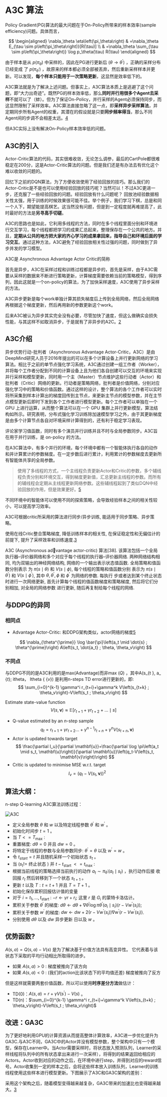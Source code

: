 

<!--
 * @version:
 * @Author:  StevenJokess（蔡舒起） https://github.com/StevenJokess
 * @Date: 2023-04-29 01:01:56
 * @LastEditors:  StevenJokess（蔡舒起） https://github.com/StevenJokess
 * @LastEditTime: 2023-09-12 20:54:53
 * @Description:
 * @Help me: make friends by a867907127@gmail.com and help me get some “foreign” things or service I need in life; 如有帮助，请赞助，失业3年了。![支付宝收款码](https://github.com/StevenJokess/d2rl/blob/master/img/%E6%94%B6.jpg)
 * @TODO::
 * @Reference:
-->

# A3C 算法

Policy Gradient(PG)算法的最大问题在于On-Policy所带来的样本效率(sample efficiency)问题。具体而言，

$$
\begin{aligned}
\nabla_\theta \eta\left(\pi_\theta\right) & =\nabla_\theta E_{\tau \sim p\left(\pi_\theta\right)}[R(\tau)] \\
& =\nabla_\theta \sum_{\tau \sim p\left(\pi_\theta\right)} \log p_\theta(\tau) R(\tau)
\end{aligned}
$$

由于样本是从 $p\left(\pi_\theta\right)$ 中采样的，因此在PG进行更新后 $\left(\theta \rightarrow \theta^{\prime}\right)$ ，正确的采样分布已经变成 了 $p\left(\pi_{\theta^{\prime}}\right)$ ，故原来的样本都必须全部被丟弃，然后重新采样样本并更新。可以发现，**每个样本只能用于一次策略更新**，这显然是效率低下的。

A3C算法就是为了解决上述问题。但事实上，A3C算法本质上是逃避了这个问题，即“大力出奇迹”。既然PG的样本效率低，那么**同时并行用很多个Agent去采样**不就可以了（蚌）。但为了保证On-Policy，并行采样的Agent必须保持同步，而这显然限制了采样效率。A3C算法直接忽略了这一点，即**采样异步采样算法**，并定期同步所有Agent的权重，其潜在的假设就是只要**同步频率得当**，那么不同Agent间的步调不会相差太远。[4]

但A3C实际上没有解决On-Policy样本效率低的问题。

## A3C的引入

Actor-Critic算法的代码，其实很难收敛，无论怎么调参，最后的CartPole都很难稳定在200分，这是Actor-Critic算法的问题。但是我们还是有办法去有优化这个难以收敛的问题的。

回忆下之前的DQN算法，为了方便收敛使用了经验回放的技巧。那么我们的Actor-Critic是不是也可以使用经验回放的技巧呢？当然可以！不过A3C更进一步，还克服了一些经验回放的问题。经验回放有什么问题呢？ 回放池经验数据相关性太强，用于训练的时候效果很可能不佳。举个例子，我们学习下棋，总是和同一个人下，期望能提高棋艺。这当然没有问题，但是到一定程度就再难提高了，此时最好的方法是**另寻高手切磋**。

A3C的思路也是如此，它利用多线程的方法，同时在多个线程里面分别和环境进行交互学习，每个线程都把学习的成果汇总起来，整理保存在一个公共的地方。并且，**定期从公共的地方把大家的齐心学习的成果拿回来，指导自己和环境后面的学习交互**。通过这种方法，A3C避免了经验回放相关性过强的问题，同时做到了异步并发的学习模型。

A3C是 Asynchronous Advantage Actor Critic的简称

首先是异步，A3C在采样过程和训练过程都是异步的，首先是采样，由于A3C需要从采样的数据来不断进行策略更新，计算梯度需要依赖当前的策略模型，得到序列，因此这就是一个on-policy的算法，为了加快采样速度，A3C使用了异步采样的方法。

A3C异步更新是每个work单独计算其损失梯度后上传到全局网络，然后全局网络再根据这个梯度更新，然后再用新的参数更新这个work。

后来A3C被认为异步其实完全没有必要，尽管加快了速度，但这么做确实会损失性能，与其这样不如取消异步，于是就有了非异步的A2C。[2]

## A3C介绍

异步优势行动-批判者（Asynchronous Advantage Actor-Critic，A3C）是由DeepMind研究人员于2016年提出的可以在多个计算设备上并行更新网络的学习算法。相比于之前的单节点强化学习系统，A3C通过创建一组工作者（Worker），并将每个工作者分配到不同的计算设备上且为他们各自创建可以交互的环境来实现并行采样和模型更新，同时用一个主（Master）节点维护这些行动者（Actor）和批判者（Critic）网络的更新。行动者是策略网络，批判者是价值网络，分别对应强化学习中的策略和价值函数。通过这样的设计，整个算法的各个工作者可以实时将所采集到样本计算出的梯度回传到主节点，来更新主节点的模型参数，并在主节点模型更新后即时下发到各个工作者进行模型更新。每个工作者可以单独在一个 GPU 上进行运算，从而整个算法可以在一个 GPU 集群上并行更新模型，算法结构如所示。研究表明，分布式强化学习训练除加速模型学习之外，由于其更新梯度是由多个计算节点各自对环境采样计算得到的，还有利于稳定学习表现。

评论家学习值函数，同时有多个演员并行训练并且不时与全局参数同步。A3C旨在用于并行训练，是 on-policy 的方法。

在A3C算法中，有多个并行的环境，每个环境中都有一个智能体执行各自的动作和并计算累计的参数梯度。在一定步数后进行累计，利用累计的参数梯度去更新所有智能体共享的全局参数。

> 使用了多线程的方式，一个主线程负责更新Actor和Critic的参数，多个辅线程负责分别和环境交互，得到梯度更新值，汇总更新主线程的参数。而所有的辅线程会定期从主线程更新网络参数。这些辅线程起到了类似DQN中经验回放的作用，但是效果更好。[5]

不同环境中的智能体可以使用不同的探索策略，会导致经验样本之间的相关性较小，可以提高学习效率。

A3C可根据critic所采用的算法进行同步/异步训练, 能适用于同步策略、异步策略。

使用在线Critic整合策略梯度, 降低训练样本的相关性, 在保证稳定性和无偏估计的前提下, 提升了采样效率和训练速度.[3]

A3C (Asynchronous advantage actor-critic) 算法[38]. 该算法包括一个全局执行器–评价器网络和多个对应于每个线程的执行器–评价器网络. 两种网络结构相同, 均为双输出的神经网络结构, 网络的一个输出表示状态值函数. 全局策略和值函数分别表示 为 $\pi(s \mid \theta)$ 和 $V(s \mid \phi)$, 每个线程的策略和值函数分别 表示为 $\pi\left(s \mid \theta^{\prime}\right)$ 和 $V\left(s \mid \phi^{\prime}\right)$, 其中 $\theta, \theta^{\prime}, \phi$ 和 $\phi^{\prime}$ 为网络的参数. 每执行 步或者达到某个终止状态时进行一次网络更新, 首先计算每个线程的值函数梯度和策略梯度, 然后将它们分别相加, 对全局的网络参数
进行更新, 随后再复制给每个线程的网络.

## 与DDPG的异同

### 相同点

- Advantage Actor-Critic: 和DDPG架构类似，actor网络的梯度[5]

$$
\nabla_{\theta^{\prime}} \log \bar{\pi}\left(a_t \mid \dot{s} ; \theta^{\prime}\right) A\left(s_t, \dot{a_t} ; \theta, \theta_v\right)
$$

### 不同点

与DDPG不同的是A3C利用的是max(Advantage)而非max $(Q)$ ，其中A(s_\{t $\}$, a_ $\{t\} ;$ itheta， Itheta \{ $\{v\})$ 是利用n-steps TD error进行更新的，即:
$$
\sum_{i=0}^{k-1} \gamma^i r_{t+i}+\gamma^k V\left(s_{t+k} ; \theta_v\right)-V\left(s_t ; \theta_v\right)
$$




Estimate state-value function
$$
V(s, \mathbf{v}) \approx \mathbb{E}\left[r_{t+1}+\gamma r_{t+2}+\ldots \mid s\right]
$$
- Q-value estimated by an $n$-step sample
$$
q_t=r_{t+1}+\gamma r_{t+2} \ldots+\gamma^{n-1} r_{t+n}+\gamma^n V\left(s_{t+n}, \mathbf{v}\right)
$$
- Actor is updated towards target
$$
\frac{\partial I_u}{\partial \mathbf{u}}=\frac{\partial \log \pi\left(a_t \mid s_t, \mathbf{u}\right)}{\partial \mathbf{u}}\left(q_t-V\left(s_t, \mathbf{v}\right)\right)
$$
- Critic is updated to minimise MSE w.r.t. target
$$
I_v=\left(q_t-V\left(s_t, \mathbf{v}\right)\right)^2
$$




## 算法大纲：

n-step Q-learning A3C算法训练过程：

![A3C](../../img/A3C.png)

- 定义全局参数 $\theta$ 和 $w$ 以及特定线程参数 $\theta^{\prime}$ 和 $w^{\prime}$ 。
- 初始化时间步 $t=1$ 。
- 当 $T<=T_{\max}$ :
- 重置梯度: $d \theta=0$ 并且 $d w=0$ 。
- 将特定于线程的参数与全局参数同步: $\theta^{\prime}=\theta$ 以及 $w^{\prime}=w$ 。
- 令 $t_{s t a r t}=t$ 并且随机采样一个初始状态 $s_t$ 。
- 当 $\left(s_{t} !=\right.$ 终止状态 $)$ 并 $t-t_{\text {start }}<=t_{\max }$ :
- 根据当前线程的策略选择当前执行的动作 $a_t \sim \pi_{\theta^{\prime}}\left(a_t \mid s_t\right)$ ，执行动作后接 收回报 $r_t$ 然后转移到下一个状态 $s_{t+1}$ 。
- 更新 $t$ 以及 $T: t=t+1$ 并且 $T=T+1$ 。
- 初始化保存累积回报估计值的变量
- 对于 $i=t_1, \ldots, t_{\text {start }}$ :
$-r \leftarrow \gamma r+r_i ;$ 这里 $r$ 是 $G_i$ 的蒙特卡洛估计。
- 累积关于参数 $\theta^{\prime}$ 的梯度: $d \theta \leftarrow d \theta+\nabla \theta^{\prime} \log \pi \theta^{\prime}\left(a_i \mid s_i\right)\left(r-V w^{\prime}\left(s_i\right)\right)$;
- 累积关于参数 $w^{\prime}$ 的梯度:
$d w \leftarrow d w+2\left(r-V w^{\prime}\left(s_i\right)\right) \nabla w^{\prime}\left(r-V w^{\prime}\left(s_i\right)\right)$.
- 分别使用 $d \theta$ 以及 $d w$ 异步更新 日以及 $w$ 。

## 优势函数?

$A(s, a)=Q(s, a)-V(s)$ 是为了解决基于价值方法具有高变异性。 它代表着与该状态下采取的平均行动相比所取得的进步。

- 如果 $A(s, a)>0$ : 梯度被推向了该方向
- 如果 $A(s, a)<0$ : (我们的action比该状态下的平均值还差) 梯度被推向了反方

但是这样就需要两套价值函数，所以可以使用**时序差分方法**做估计：

- TD(0)：$A(s, a)=r+\gamma V\left(s^{\prime}\right)-V(s)$ 。
- TD(n)：$\sum_{i=0}^{k-1} \gamma^i r_{t+i}+\gamma^k V\left(s_{t+k} ; \theta_v\right)-V\left(s_t ; \theta_v\right)$


## 改进：GA3C

为了更好地利用GPU的计算资源从而提高整体计算效率，A3C进一步优化提升为GA3C.与A3C不同，GA3C中的Actor并没有模型参数，整个架构中只有一个模型，保存在Learner中。当Actor需要采样时，将状态放入预测队列，Learner的采样线程将队列中的所有状态拿出来进行一次采样），将得到的结果返回给相应的Actors。Actor收到对应的动作之后，在环境中进行step，并得到对应的reward信号。Actor收集到一定的样本之后，会将这些样本放入训练队列，Learner的训练线程使用这些样本进行模型更新。下图展示了A3C和GA3C架构的差别：



采用这个架构之后，随着模型变得越来越复杂，GA3C带来的加速比也变得越来越大。[3]

[1]: https://raw.githubusercontent.com/openmlsys/openmlsys-zh/main/chapter_reinforcement_learning/distributed_node_rl.md
[2]: https://zhuanlan.zhihu.com/p/478990678
[3]: https://blog.csdn.net/crazy_girl_me/article/details/123263603
[4]: https://www.zhihu.com/column/c_1664539238795296768
[5]: https://zhuanlan.zhihu.com/p/25239682
